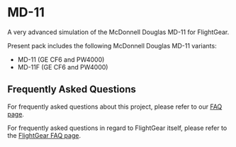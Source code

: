 # MD-11
A very advanced simulation of the McDonnell Douglas MD-11 for FlightGear.

Present pack includes the following McDonnell Douglas MD-11 variants:
- MD-11 (GE CF6 and PW4000)
- MD-11F (GE CF6 and PW4000)

## Frequently Asked Questions
For frequently asked questions about this project, please refer to our [FAQ page](https://github.com/Octal450/MD-11/blob/master/FAQ.md).

For frequently asked questions in regard to FlightGear itself, please refer to the [FlightGear FAQ page](https://wiki.flightgear.org/Frequently_asked_questions). 
